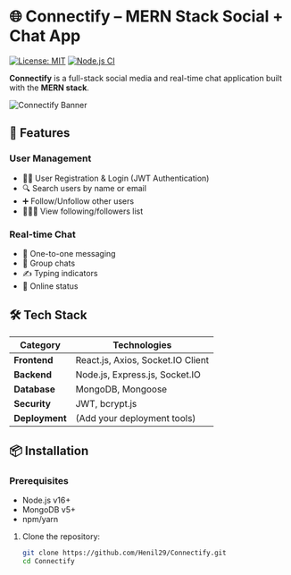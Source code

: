 # 🌐 Connectify – MERN Stack Social + Chat App

[![License: MIT](https://img.shields.io/badge/License-MIT-yellow.svg)](https://opensource.org/licenses/MIT)
[![Node.js CI](https://github.com/Henil29/Connectify/actions/workflows/node.js.yml/badge.svg)](https://github.com/Henil29/Connectify/actions/workflows/node.js.yml)

**Connectify** is a full-stack social media and real-time chat application built with the **MERN stack**.

![Connectify Banner](https://asset.cloudinary.com/dr3lrzqsa/5e07bd15ebd1a9fdb89f8a078aa21d75)

## 🚀 Features

### User Management
- 🧑‍💼 User Registration & Login (JWT Authentication)
- 🔍 Search users by name or email
- ➕ Follow/Unfollow other users
- 🧑‍🤝‍🧑 View following/followers list

### Real-time Chat
- 💬 One-to-one messaging
- 📂 Group chats
- ✍️ Typing indicators
- 🔔 Online status

## 🛠 Tech Stack

| Category       | Technologies                          |
|----------------|---------------------------------------|
| **Frontend**   | React.js, Axios, Socket.IO Client     |
| **Backend**    | Node.js, Express.js, Socket.IO       |
| **Database**   | MongoDB, Mongoose                    |
| **Security**   | JWT, bcrypt.js                       |
| **Deployment** | (Add your deployment tools)          |

## 📦 Installation

### Prerequisites
- Node.js v16+
- MongoDB v5+
- npm/yarn

1. Clone the repository:
   ```bash
   git clone https://github.com/Henil29/Connectify.git
   cd Connectify
